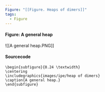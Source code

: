 ```yaml
---
Figure: "[[Figure. Heaps of dimers]]"
tags:
  - Figure
---
```

#### Figure: A general heap

![[A general heap.PNG]]

#### Sourcecode

```
\begin{subfigure}{0.24 \textwidth}
\centering
\includegraphics{images/ipe/heap of dimers}
\caption{A general heap.}
\end{subfigure}
```